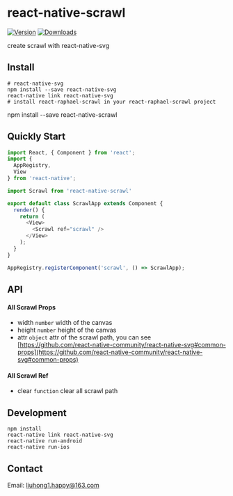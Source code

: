 # react-native-scrawl

[![Version](https://img.shields.io/npm/v/react-native-scrawl.svg)](https://www.npmjs.com/package/react-native-scrawl)
[![Downloads](https://img.shields.io/npm/dt/react-native-scrawl.svg)](https://www.npmjs.com/package/react-native-scrawl)

create scrawl with react-native-svg

## Install

	# react-native-svg 
	npm install --save react-native-svg
	react-native link react-native-svg
	# install react-raphael-scrawl in your react-raphael-scrawl project
  npm install --save react-native-scrawl
    
## Quickly Start

``` js
import React, { Component } from 'react';
import {
  AppRegistry,
  View
} from 'react-native';

import Scrawl from 'react-native-scrawl'

export default class ScrawlApp extends Component {
  render() {
    return (
      <View>
        <Scrawl ref="scrawl" />
      </View>
    );
  }
}

AppRegistry.registerComponent('scrawl', () => ScrawlApp);
```

## API

#### All Scrawl Props

- width `number` width of the canvas
- height `number` height of the canvas
- attr `object` attr of the scrawl path, you can see [https://github.com/react-native-community/react-native-svg#common-props](https://github.com/react-native-community/react-native-svg#common-props)

#### All Scrawl Ref

- clear `function` clear all scrawl path

## Development

    npm install
    react-native link react-native-svg
    react-native run-android
    react-native run-ios


## Contact

Email: [liuhong1.happy@163.com](mailto:liuhong1.happy@163.com)
